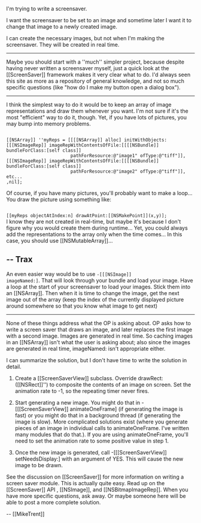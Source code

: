 I'm trying to write a screensaver.

I want the screensaver to be set to an image and sometime later I want it to change that image to a newly created image.  

I can create the necessary images, but not when I'm making the screensaver. They will be created in real time.

----

Maybe you should start with a ''much'' simpler project, because despite having never written a screensaver myself, just a quick look at the [[ScreenSaver]] framework makes it very clear what to do. I'd always seen this site as more as a repository of general knowledge, and not so much specific questions (like "how do I make my button open a dialog box").  

----

I think the simplest way to do it would be to keep an array of image representations and draw them whenever you want. I'm not sure if it's the most "efficient" way to do it, though. Yet, if you have lots of pictures, you may bump into memory problems.

<code>
[[NSArray]] ''myReps = [[[[NSArray]] alloc] initWithObjects:
[[[NSImageRep]] imageRepWithContentsOfFile:[[[[NSBundle]] bundleForClass:[self class]]
                        pathForResource:@"image1" ofType:@"tiff"]],
[[[NSImageRep]] imageRepWithContentsOfFile:[[[[NSBundle]] bundleForClass:[self class]]
                        pathForResource:@"image2" ofType:@"tiff"]],
etc...
,nil];
</code>

Of course, if you have many pictures, you'll probably want to make a loop...
You draw the picture using something like:

<code>
[[myReps objectAtIndex:n] drawAtPoint:[[NSMakePoint]](x,y)];
</code>
I know they are not created in real-time, but maybe it's because I don't figure why you would create them during runtime... Yet, you could always add the representations to the array only when the time comes... In this case, you should use [[NSMutableArray]]...

-- Trax
----

An even easier way would be to use <code>-[[[NSImage]] imageNamed:]</code>.  That will look through your bundle and load your image.  Have a loop at the start of your screensaver to load your images.  Stick them into an [[NSArray]]. Then when it is time to change the image, get the next image out of the array (keep the index of the currently displayed picture around somewhere so that you know what image to get next)

----

None of these things address what the OP is asking about. OP asks how to write a screen saver that draws an image, and later replaces the first image with a second image. Images are generated in real time. So caching images in an [[NSArray]] isn't what the user is asking about; also since the images are generated in real time, imageNamed: isn't appropriate either.

I can summarize the solution, but I don't have time to write the solution in detail.

1) Create a [[ScreenSaverView]] subclass. Override drawRect:([[NSRect]]'') to composite the contents of an image on screen. Set the animation rate to -1, so the repeating timer never fires.

2) Start generating a new image. You might do that in -[[[ScreenSaverView]] animateOneFrame] (if generating the image is fast) or you might do that in a background thread (if generating the image is slow). More complicated solutions exist (where you generate pieces of an image in individual calls to animateOneFrame. I've written many modules that do that.). If you are using animateOneFrame, you'll need to set the animation rate to some positive value in step 1.

3) Once the new image is generated, call -[[[ScreenSaverView]] setNeedsDisplay:] with an argument of YES. This will cause the new image to be drawn. 

See the discussion on [[ScreenSaver]] for more information on writing a screen saver module. This is actually quite easy. Read up on the [[ScreenSaver]] API , [[NSImage]], and [[NSBitmapImageRep]]. When you have more specific questions, ask away. Or maybe someone here will be able to post a more complete solution.

-- [[MikeTrent]]